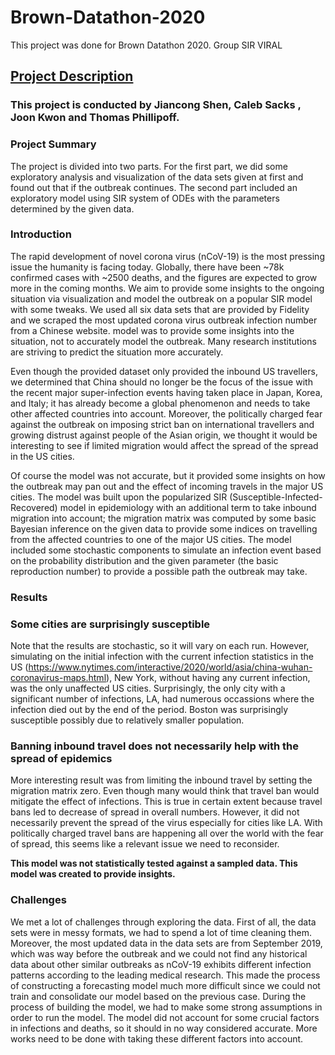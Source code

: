 # Brown-Datathon-2020
This project was done for Brown Datathon 2020. Group SIR VIRAL

## [Project Description](doc/)

###  This project is conducted by Jiancong Shen, Caleb Sacks , Joon Kwon and Thomas Phillipoff.

###  Project Summary
The project is divided into two parts. For the first part, we did some exploratory analysis and visualization of the data sets given at first and found out that if the outbreak continues. The second part included an exploratory model using SIR system of ODEs with the parameters determined by the given data. 

### Introduction
The rapid development of novel corona virus (nCoV-19) is the most pressing issue the humanity is facing today. Globally, there have been ~78k confirmed cases with ~2500 deaths, and the figures are expected to grow more in the coming months. We aim to provide some insights to the ongoing situation via visualization and model the outbreak on a popular SIR model with some tweaks. We used all six data sets that are provided by Fidelity and we scraped the most updated corona virus outbreak infection number from a Chinese website.  model was to provide some insights into the situation, not to accurately model the outbreak. Many research institutions are striving to predict the situation more accurately.

Even though the provided dataset only provided the inbound US travellers, we determined that China should no longer be the focus of the issue with the recent major super-infection events having taken place in Japan, Korea, and Italy; it has already become a global phenomenon and needs to take other affected countries into account. Moreover, the politically charged fear against the outbreak on imposing strict ban on international travellers and growing distrust against people of the Asian origin, we thought it would be interesting to see if limited migration would affect the spread of the spread in the US cities.

Of course the model was not accurate, but it provided some insights on how the outbreak may pan out and the effect of incoming travels in the major US cities. The model was built upon the popularized SIR (Susceptible-Infected-Recovered) model in epidemiology with an additional term to take inbound migration into account; the migration matrix was computed by some basic Bayesian inference on the given data to provide some indices on travelling from the affected countries to one of the major US cities. The model included some stochastic components to simulate an infection event based on the probability distribution and the given parameter (the basic reproduction number) to provide a possible path the outbreak may take. 

### Results
### Some cities are surprisingly susceptible
Note that the results are stochastic, so it will vary on each run. However, simulating on the initial infection with the current infection statistics in the US (https://www.nytimes.com/interactive/2020/world/asia/china-wuhan-coronavirus-maps.html), New York, without having any current infection, was the only unaffected US cities. Surprisingly, the only city with a significant number of infections, LA, had numerous occassions where the infection died out by the end of the period. Boston was surprisingly susceptible possibly due to relatively smaller population.

### Banning inbound travel does not necessarily help with the spread of epidemics
More interesting result was from limiting the inbound travel by setting the migration matrix zero. Even though many would think that travel ban would mitigate the effect of infections. This is true in certain extent because travel bans led to decrease of spread in overall numbers. However, it did not necessarily prevent the spread of the virus especially for cities like LA. With politically charged travel bans are happening all over the world with the fear of spread, this seems like a relevant issue we need to reconsider.

**This model was not statistically tested against a sampled data. This model was created to provide insights.**

### Challenges
We met a lot of challenges through exploring the data. First of all, the data sets were in messy formats, we had to spend a lot of time cleaning them. Moreover, the most updated data in the data sets are from September 2019, which was way before the outbreak and we could not find any historical data about other similar outbreaks as nCoV-19 exhibits different infection patterns according to the leading medical research. This made the process of constructing a forecasting model much more difficult since we could not train and consolidate our model based on the previous case. During the process of building the model, we had to make some strong assumptions in order to run the model. The model did not account for some crucial factors in infections and deaths, so it should in no way considered accurate. More works need to be done with taking these different factors into account.


